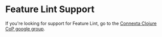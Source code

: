 # Feature Lint Support
If you're looking for support for Feature Lint, go to the [Connexta Clojure CoP google group](https://groups.google.com/forum/#!forum/connexta-clojure-cop).